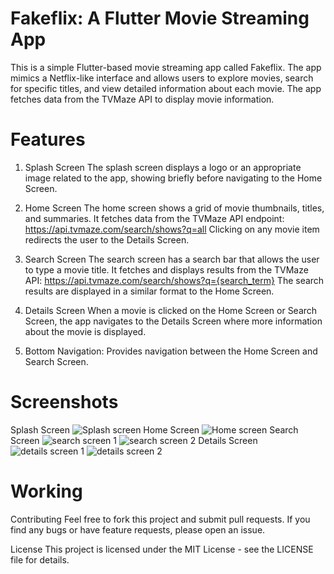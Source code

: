# Fakeflix: A Flutter Movie Streaming App

This is a simple Flutter-based movie streaming app called Fakeflix. The app mimics a Netflix-like interface and allows users to explore movies, search for specific titles, and view detailed information about each movie. The app fetches data from the TVMaze API to display movie information.

# Features
1. Splash Screen
   The splash screen displays a logo or an appropriate image related to the app, showing briefly before navigating to the Home Screen.

2. Home Screen
   The home screen shows a grid of movie thumbnails, titles, and summaries. It fetches data from the TVMaze API endpoint:
   https://api.tvmaze.com/search/shows?q=all
   Clicking on any movie item redirects the user to the Details Screen.

3. Search Screen
   The search screen has a search bar that allows the user to type a movie title. It fetches and displays results from the TVMaze API:
   https://api.tvmaze.com/search/shows?q={search_term}
   The search results are displayed in a similar format to the Home Screen.

4. Details Screen
   When a movie is clicked on the Home Screen or Search Screen, the app navigates to the Details Screen where more information about the movie is displayed.

5. Bottom Navigation: Provides navigation between the Home Screen and Search Screen.

# Screenshots
Splash Screen
![Splash screen](https://github.com/TheImperialOne/fakeflix/screenshots/splash)
Home Screen
![Home screen](https://github.com/TheImperialOne/fakeflix/screenshots/home)
Search Screen
![search screen 1](https://github.com/TheImperialOne/fakeflix/screenshots/search1)
![search screen 2](https://github.com/TheImperialOne/fakeflix/screenshots/search2)
Details Screen
![details screen 1](https://github.com/TheImperialOne/fakeflix/screenshots/details1)
![details screen 2](https://github.com/TheImperialOne/fakeflix/screenshots/details2)

# Working

Contributing
Feel free to fork this project and submit pull requests. If you find any bugs or have feature requests, please open an issue.

License
This project is licensed under the MIT License - see the LICENSE file for details.